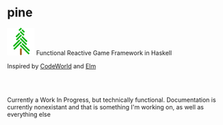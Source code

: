 # pine

![logo](https://github.com/Grinshpon/pine/blob/master/src/Media/logo.png)
Functional Reactive Game Framework in Haskell

Inspired by [CodeWorld](https://github.com/google/codeworld) and [Elm](https://elm-lang.org/)

<br>

<br>

Currently a Work In Progress, but technically functional. Documentation is currently nonexistant and that is something I'm working on, as well as everything else

